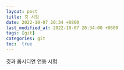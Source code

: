 ```yaml
---
layout: post
title: 깃 시험
date: 2022-10-07 20:34 +0800
last_modified_at: 2022-10-07 20:34:00 +0800
tags: [git]
categories: git
toc:  true
---
```


깃과 옵시디언 연동 시험